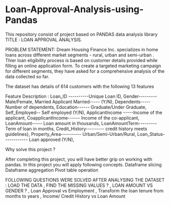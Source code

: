 # Loan-Approval-Analysis-using-Pandas
This repository consist of project based on PANDAS data analysis library
TITLE : LOAN APPROVAL ANALYSIS.

  
PROBLEM STATEMENT:
Dream Housing Finance Inc. specializes in home loans across different market segments - rural, urban and semi-urban .
Thier loan eligibility process is based on customer details provided while filling an online application form. 
To create a targeted marketing campaign for different segments, they have asked for a comprehensive analysis of the data collected so far.

The dataset has details of 614 customers with the following 13 features

Feature	Description :
Loan_ID	----------Unique Loan ID,
Gender---------	Male/Female,
Married	Applicant Married----- (Y/N),
Dependents-----	Number of dependents,
Education------	Graduate/Under Graduate,
Self_Employed--	Self employed (Y/N),
ApplicantIncome	-----Income of the applicant,
CoapplicantIncome------	Income of the co-applicant,
LoanAmount-----	Loan amount in thousands,
LoanAmountTerm---------	Term of loan in months,
Credit_History---------	credit history meets guidelines},
Property_Area----------	Urban/Semi-Urban/Rural,
Loan_Status------------	Loan approved (Y/N),


Why solve this project ?

After completing this project, you will have better grip on working with pandas. 
In this project you will apply following concepts.
Dataframe slicing
Dataframe aggregation
Pivot table operation


FOLLOWING QUESTIONS WERE SOLVED AFTER ANALYSING THE DATASET :
LOAD THE DATA , FIND THE MISSING VALUES ? , LOAN AMOUNT VS GENDER ? , Loan Approval vs Employment , Transform the loan tenure from months to years , Income/ Credit History vs Loan Amount
